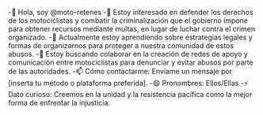
-👋 Hola, soy @moto-retenes
-👀 Estoy interesado en defender los derechos de los motociclistas y combatir la criminalización que el gobierno impone para obtener recursos mediante multas, en lugar de luchar contra el crimen organizado.
-🌱 Actualmente estoy aprendiendo sobre estrategias legales y formas de organizarnos para proteger a nuestra comunidad de estos abusos.
-💞️ Estoy buscando colaborar en la creación de redes de apoyo y comunicación entre motociclistas para denunciar y evitar abusos por parte de las autoridades.
-📫 Cómo contactarme: Envíame un mensaje por [inserta tu método o plataforma preferida].
-😄 Pronombres: Ellos/Ellas
-⚡ Dato curioso: Creemos en la unidad y la resistencia pacífica como la mejor forma de enfrentar la injusticia.
